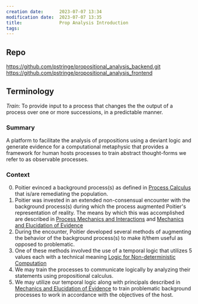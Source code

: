 ```yaml
---
creation date:		2023-07-07 13:34
modification date:	2023-07-07 13:35
title: 				Prop Analysis Introduction
tags: 
---
```

## Repo
https://github.com/pstringe/propositional_analysis_backend.git
https://github.com/pstringe/propositional_analysis_frontend

## Terminology
*Train*: To provide input to a process that changes the the output of a process over one or more successions, in a predictable manner.

### Summary
A platform to facilitate the analysis of propositions using a deviant logic and generate evidence for a computational metaphysic that provides a framework for human hosts processes to train abstract thought-forms we refer to as observable processes.

### Context
0. Poitier evinced a background process(s) as defined in [Process Calculus](Process%20Calculus.md) that is/are remediating the population.
1. Poitier was invested in an extended non-consensual encounter with the background process(s) during which the process augmented Poitier's representation of reality. The means by which this was accomplished are described in [Process Mechanics and Interactions](Process%20Mechanics%20and%20Interactions.md) and [Mechanics and Elucidation of Evidence](Mechanics%20and%20Elucidation%20of%20Evidence.md)
5. During the encounter, Poitier developed several methods of augmenting the behavior of the background process(s) to make it/them useful as opposed to problematic. 
6. One of these methods involved the use of a temporal logic that utilizes 5 values each with a technical meaning [Logic for Non-deterministic Computation](Logic%20for%20Non-deterministic%20Computation.md)
7. We may train the processes to communicate logically by analyzing their statements using propositional calculus.
9. We may utilize our temporal logic along with principals described in [Mechanics and Elucidation of Evidence](Mechanics%20and%20Elucidation%20of%20Evidence.md) to train problematic background processes to work in accordance with the objectives of the host.